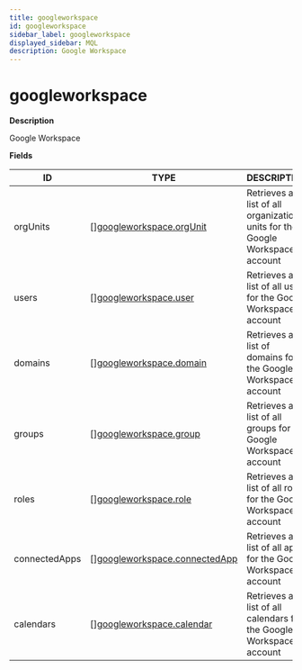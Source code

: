 ```yaml
---
title: googleworkspace
id: googleworkspace
sidebar_label: googleworkspace
displayed_sidebar: MQL
description: Google Workspace
---
```


# googleworkspace

**Description**

Google Workspace

**Fields**

| ID            | TYPE                                                                      | DESCRIPTION                                                                   |
| ------------- | ------------------------------------------------------------------------- | ----------------------------------------------------------------------------- |
| orgUnits      | &#91;&#93;[googleworkspace.orgUnit](googleworkspace.orgunit.md)           | Retrieves a list of all organizational units for the Google Workspace account |
| users         | &#91;&#93;[googleworkspace.user](googleworkspace.user.md)                 | Retrieves a list of all users for the Google Workspace account                |
| domains       | &#91;&#93;[googleworkspace.domain](googleworkspace.domain.md)             | Retrieves a list of domains for the Google Workspace account                  |
| groups        | &#91;&#93;[googleworkspace.group](googleworkspace.group.md)               | Retrieves a list of all groups for the Google Workspace account               |
| roles         | &#91;&#93;[googleworkspace.role](googleworkspace.role.md)                 | Retrieves a list of all roles for the Google Workspace account                |
| connectedApps | &#91;&#93;[googleworkspace.connectedApp](googleworkspace.connectedapp.md) | Retrieves a list of all apps for the Google Workspace account                 |
| calendars     | &#91;&#93;[googleworkspace.calendar](googleworkspace.calendar.md)         | Retrieves a list of all calendars for the Google Workspace account            |
